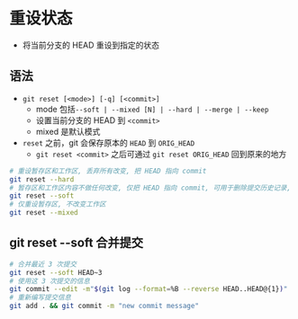 # 重设状态

- 将当前分支的 HEAD 重设到指定的状态

## 语法

- `git reset [<mode>] [-q] [<commit>]`
  - mode 包括`--soft | --mixed [N] | --hard | --merge | --keep`
  - 设置当前分支的 HEAD 到 `<commit>`
  - mixed 是默认模式
- `reset` 之前，git 会保存原本的 `HEAD` 到 `ORIG_HEAD`
  - `git reset <commit>` 之后可通过 `git reset ORIG_HEAD` 回到原来的地方

```sh
# 重设暂存区和工作区, 丢弃所有改变, 把 HEAD 指向 commit
git reset --hard
# 暂存区和工作区内容不做任何改变, 仅把 HEAD 指向 commit, 可用于删除提交历史记录, 只生成一次提交
git reset --soft
# 仅重设暂存区, 不改变工作区
git reset --mixed
```

## git reset --soft 合并提交

```sh
# 合并最近 3 次提交
git reset --soft HEAD~3
# 使用这 3 次提交的信息
git commit --edit -m"$(git log --format=%B --reverse HEAD..HEAD@{1})"
# 重新编写提交信息
git add . && git commit -m "new commit message"
```
